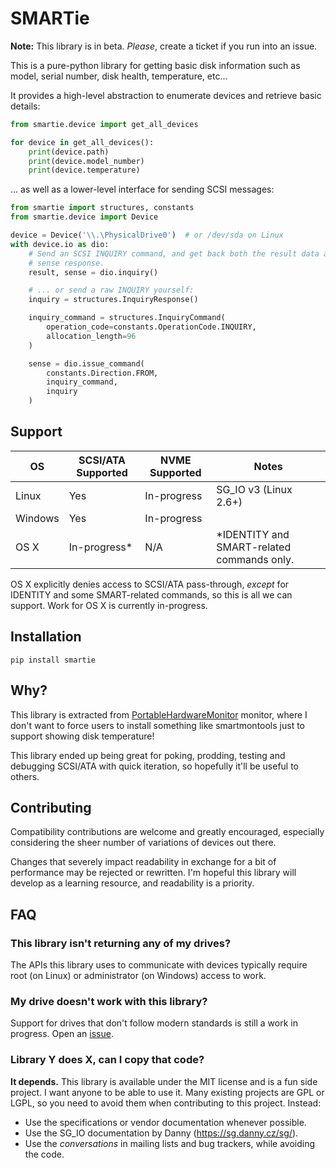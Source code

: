 # SMARTie

**Note:** This library is in beta. _Please_, create a ticket if you run into an issue.

This is a pure-python library for getting basic disk information such as model,
serial number, disk health, temperature, etc...

It provides a high-level abstraction to enumerate devices and retrieve basic
details:

```python
from smartie.device import get_all_devices

for device in get_all_devices():
    print(device.path)
    print(device.model_number)
    print(device.temperature)
```

... as well as a lower-level interface for sending SCSI messages:

```python
from smartie import structures, constants
from smartie.device import Device

device = Device('\\.\PhysicalDrive0')  # or /dev/sda on Linux
with device.io as dio:
    # Send an SCSI INQUIRY command, and get back both the result data and the
    # sense response.
    result, sense = dio.inquiry()

    # ... or send a raw INQUIRY yourself:
    inquiry = structures.InquiryResponse()

    inquiry_command = structures.InquiryCommand(
        operation_code=constants.OperationCode.INQUIRY,
        allocation_length=96
    )

    sense = dio.issue_command(
        constants.Direction.FROM,
        inquiry_command,
        inquiry
    )
```

## Support

| OS      | SCSI/ATA Supported | NVME Supported | Notes                                      |
|---------|--------------------|----------------|--------------------------------------------|
| Linux   | Yes                | In-progress    | SG_IO v3 (Linux 2.6+)                      |
| Windows | Yes                | In-progress    |                                            |
| OS X    | In-progress*       | N/A            | *IDENTITY and SMART-related commands only. |

OS X explicitly denies access to SCSI/ATA pass-through, _except_ for IDENTITY
and some SMART-related commands, so this is all we can support. Work for OS X
is currently in-progress.

## Installation

```
pip install smartie
```

## Why?

This library is extracted from [PortableHardwareMonitor][phm]
monitor, where I don't want to force users to install something like
smartmontools just to support showing disk temperature!

This library ended up being great for poking, prodding, testing and debugging
SCSI/ATA with quick iteration, so hopefully it'll be useful to others.

## Contributing

Compatibility contributions are welcome and greatly encouraged, especially
considering the sheer number of variations of devices out there.

Changes that severely impact readability in exchange for a bit of performance
may be rejected or rewritten. I'm hopeful this library will develop as a
learning resource, and readability is a priority.

## FAQ

### This library isn't returning any of my drives?

The APIs this library uses to communicate with devices typically require
root (on Linux) or administrator (on Windows) access to work.

### My drive doesn't work with this library?

Support for drives that don't follow modern standards is still a work in
progress. Open an [issue][].

### Library Y does X, can I copy that code?

**It depends.** This library is available under the MIT license and is a fun side
project. I want anyone to be able to use it. Many existing projects are GPL or
LGPL, so you need to avoid them when contributing to this project. Instead:

- Use the specifications or vendor documentation whenever possible.
- Use the SG_IO documentation by Danny (https://sg.danny.cz/sg/).
- Use the _conversations_ in mailing lists and bug trackers, while avoiding the
  code.

[S.M.A.R.T]: https://en.wikipedia.org/wiki/S.M.A.R.T.
[phm]: https://github.com/TkTech/PortableHardwareMonitor
[issue]: https://github.com/TkTech/smartie/issues/new.